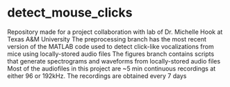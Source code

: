 # detect_mouse_clicks
Repository made for a project collaboration with lab of Dr. Michelle Hook at Texas A&M University
The preprocessing branch has the most recent version of the MATLAB code used to detect click-like vocalizations from mice using locally-stored audio files
The figures branch contains scripts that generate spectrograms and waveforms from locally-stored audio files
Most of the audiofiles in this project are ~5 min continuous recordings at either 96 or 192kHz. The recordings are obtained every 7 days
